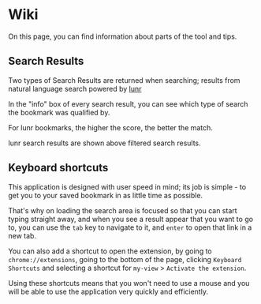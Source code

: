 # Wiki

On this page, you can find information about parts of the tool and tips.

## Search Results

Two types of Search Results are returned when searching; results from natural language search powered by [lunr](https://lunrjs.com/)

In the "info" box of every search result, you can see which type of search the bookmark was qualified by.

For lunr bookmarks, the higher the score, the better the match.

lunr search results are shown above filtered search results.

## Keyboard shortcuts

This application is designed with user speed in mind; its job is simple - to get you to your saved bookmark in as little time as possible.

That's why on loading the search area is focused so that you can start typing straight away, and when you see a result appear that you want to go to, you can use the `tab` key to navigate to it, and `enter` to open that link in a new tab.

You can also add a shortcut to open the extension, by going to `chrome://extensions`, going to the bottom of the page, clicking `Keyboard Shortcuts` and selecting a shortcut for `my-view` > `Activate the extension`.

Using these shortcuts means that you won't need to use a mouse and you will be able to use the application very quickly and efficiently.

